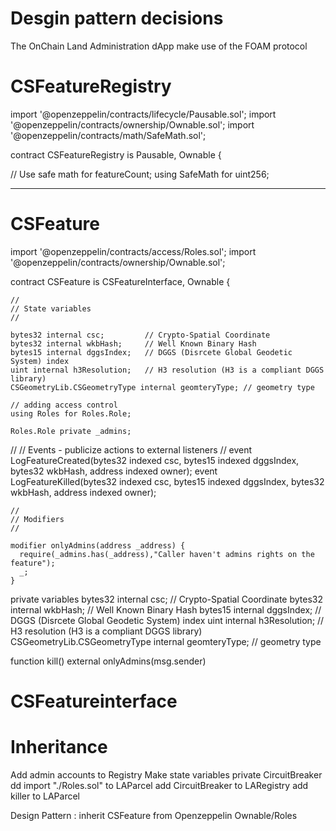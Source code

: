# Desgin pattern decisions

The OnChain Land Administration dApp make use of the FOAM protocol


# CSFeatureRegistry
import '@openzeppelin/contracts/lifecycle/Pausable.sol';
import '@openzeppelin/contracts/ownership/Ownable.sol';
import '@openzeppelin/contracts/math/SafeMath.sol';

contract CSFeatureRegistry is Pausable, Ownable {

  // Use safe math for featureCount;
  using SafeMath for uint256;


-------------------------------

# CSFeature

import '@openzeppelin/contracts/access/Roles.sol';
import '@openzeppelin/contracts/ownership/Ownable.sol';

contract CSFeature is CSFeatureInterface, Ownable {

    //
    // State variables
    //

    bytes32 internal csc;         // Crypto-Spatial Coordinate
    bytes32 internal wkbHash;     // Well Known Binary Hash
    bytes15 internal dggsIndex;   // DGGS (Disrcete Global Geodetic System) index
    uint internal h3Resolution;   // H3 resolution (H3 is a compliant DGGS library)
    CSGeometryLib.CSGeometryType internal geomteryType; // geometry type

    // adding access control
    using Roles for Roles.Role;

    Roles.Role private _admins;

  //
  // Events - publicize actions to external listeners
  //
    event LogFeatureCreated(bytes32 indexed csc, bytes15 indexed dggsIndex, bytes32 wkbHash, address indexed owner);
    event LogFeatureKilled(bytes32 indexed csc, bytes15 indexed dggsIndex, bytes32 wkbHash, address indexed owner);

    //
    // Modifiers
    //

    modifier onlyAdmins(address _address) {
      require(_admins.has(_address),"Caller haven't admins rights on the feature");
      _;
    }


  private variables 
  bytes32 internal csc;         // Crypto-Spatial Coordinate
    bytes32 internal wkbHash;     // Well Known Binary Hash
    bytes15 internal dggsIndex;   // DGGS (Disrcete Global Geodetic System) index
    uint internal h3Resolution;   // H3 resolution (H3 is a compliant DGGS library)
    CSGeometryLib.CSGeometryType internal geomteryType; // geometry type



  function kill() external onlyAdmins(msg.sender) 

  # CSFeatureinterface

  # Inheritance

Add admin accounts to Registry
Make state variables private 
  CircuitBreaker
dd import "./Roles.sol" to LAParcel
 add CircuitBreaker to LARegistry
 add killer to LAParcel

 Design Pattern : inherit CSFeature from Openzeppelin Ownable/Roles

  